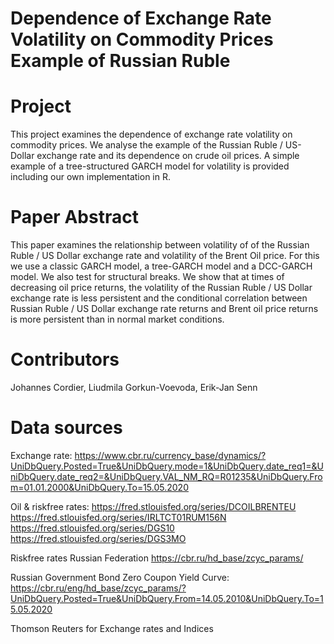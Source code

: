# Dependence of Exchange Rate Volatility on Commodity Prices Example of Russian Ruble

# Project
This project examines the dependence of exchange rate volatility on commodity prices.
We analyse the example of the Russian Ruble / US-Dollar exchange rate and its dependence on crude oil prices.
A simple example of a tree-structured GARCH model for volatility is provided including our own implementation in R.

# Paper Abstract
This paper examines the relationship between volatility of of the Russian
Ruble / US Dollar exchange rate and volatility of the Brent Oil
price. For this we use a classic GARCH model, a tree-GARCH model and
a DCC-GARCH model. We also test for structural breaks. We show that
at times of decreasing oil price returns, the volatility of the Russian Ruble
/ US Dollar exchange rate is less persistent and the conditional correlation
between Russian Ruble / US Dollar exchange rate returns and Brent oil
price returns is more persistent than in normal market conditions.

# Contributors
Johannes Cordier, Liudmila Gorkun-Voevoda, Erik-Jan Senn

# Data sources
Exchange rate:
https://www.cbr.ru/currency_base/dynamics/?UniDbQuery.Posted=True&UniDbQuery.mode=1&UniDbQuery.date_req1=&UniDbQuery.date_req2=&UniDbQuery.VAL_NM_RQ=R01235&UniDbQuery.From=01.01.2000&UniDbQuery.To=15.05.2020

Oil & riskfree rates:
https://fred.stlouisfed.org/series/DCOILBRENTEU
https://fred.stlouisfed.org/series/IRLTCT01RUM156N
https://fred.stlouisfed.org/series/DGS10
https://fred.stlouisfed.org/series/DGS3MO

Riskfree rates Russian Federation
https://cbr.ru/hd_base/zcyc_params/

Russian Government Bond Zero Coupon Yield Curve:
https://cbr.ru/eng/hd_base/zcyc_params/?UniDbQuery.Posted=True&UniDbQuery.From=14.05.2010&UniDbQuery.To=15.05.2020

Thomson Reuters for Exchange rates and Indices
